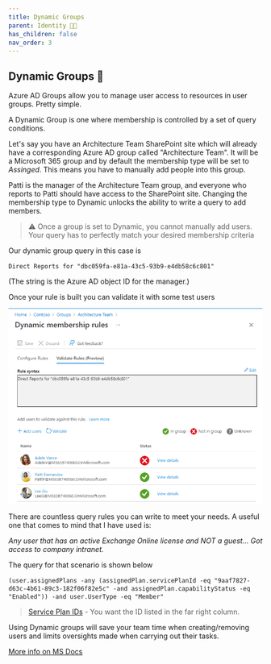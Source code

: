 ```yaml
---
title: Dynamic Groups
parent: Identity 👨‍💼
has_children: false
nav_order: 3
---
```


## Dynamic Groups 🤹

Azure AD Groups allow you to manage user access to resources in user groups. Pretty simple.

A Dynamic Group is one where membership is controlled by a set of query conditions.

Let's say you have an Architecture Team SharePoint site which will already have a corresponding Azure AD group called "Architecture Team". It will be a Microsoft 365 group and by default the membership type will be set to *Assinged*. This means you have to manually add people into this group.

Patti is the manager of the Architecture Team group, and everyone who reports to Patti should have access to the SharePoint site. Changing the membership type to Dynamic unlocks the ability to write a query to add members. 

> ⚠️ Once a group is set to Dynamic, you cannot manually add users. Your query has to perfectly match your desired membership criteria

Our dynamic group query in this case is

```
Direct Reports for "dbc059fa-e81a-43c5-93b9-e4db58c6c801"
```
(The string is the Azure AD object ID for the manager.)

Once your rule is built you can validate it with some test users

![Dynamic Group Test](Images/DynamicGroupTest.png)

There are countless query rules you can write to meet your needs. A useful one that comes to mind that I have used is:

 *Any user that has an active Exchange Online license and NOT a guest... Got access to company intranet.*

The query for that scenario is shown below
```
(user.assignedPlans -any (assignedPlan.servicePlanId -eq "9aaf7827-d63c-4b61-89c3-182f06f82e5c" -and assignedPlan.capabilityStatus -eq "Enabled")) -and user.UserType -eq "Member"
```

>[Service Plan IDs](https://docs.microsoft.com/en-us/azure/active-directory/enterprise-users/licensing-service-plan-reference) - You want the ID listed in the far right column.

Using Dynamic groups will save your team time when creating/removing  users and limits  oversights made when carrying out their tasks.

[More info on MS Docs](https://docs.microsoft.com/en-us/azure/active-directory/enterprise-users/groups-dynamic-membership)
